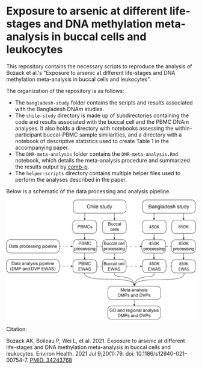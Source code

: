 # Exposure to arsenic at different life-stages and DNA methylation meta-analysis in buccal cells and leukocytes 

This repository contains the necessary scripts to reproduce the analysis of
Bozack et al.'s "Exposure to arsenic at different life-stages and DNA
methylation meta-analysis in buccal cells and leukocytes".

The organization of the repository is as follows:

- The `bangladesh-study` folder contains the scripts and results associated
  with the Bangladesh DNAm studies.
- The `chile-study` directory is made up of subdirectories containing the code
  and results associated with the buccal cell and the PBMC DNAm analyses. It
  also holds a  directory with notebooks assessing the within-participant
  buccal-PBMC sample similarities, and a directory with a notebook of
  descriptive statistics used to create Table 1 in the accompanying paper.
- The `DMR-meta-analysis` folder contains the `DMR-meta-analysis.Rmd` notebook,
  which details the meta-analysis procedure and summarized the results output
  by [comb-p](https://github.com/brentp/combined-pvalues).
- The `helper-scripts` directory contains multiple helper files used to perform
  the analyses described in the paper.
  
Below is a schematic of the data processing and analysis pipeline.

![qq plot](https://raw.githubusercontent.com/annebozack/images/master/analysis_flowchart.png)


Citation:

Bozack AK, Boileau P, Wei L, et al. 2021. Exposure to arsenic at different life-stages and DNA methylation meta-analysis in buccal cells and leukocytes. Environ Health. 2021 Jul 9;20(1):79. doi: 10.1186/s12940-021-00754-7. [PMID: 34243768](https://pubmed.ncbi.nlm.nih.gov/34243768/)
